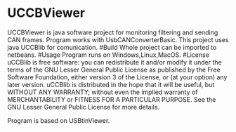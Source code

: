 # UCCBViewer
UCCBViewer is java software project for monitoring filtering and sending CAN frames.
Program works with UsbCANConverterBasic. This project uses java UCCBlib for comunication.
#Build 
Whole project can be imported to netbeans.
#Usage
Program runs on Windows,Linux,MacOS. 
#License
uCCBlib is free software: you can redistribute it and/or modify it under the terms of the GNU Lesser General Public License as published by the Free Software Foundation, either version 3 of the License, or (at your option) any later version. uCCBlib is distributed in the hope that it will be useful, but WITHOUT ANY WARRANTY; without even the implied warranty of MERCHANTABILITY or FITNESS FOR A PARTICULAR PURPOSE. See the GNU Lesser General Public License for more details. 

Program is based on USBtinViewer.
